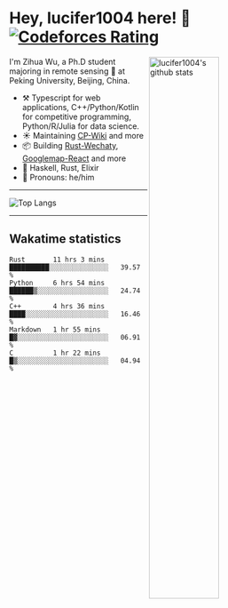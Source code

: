 # Hey, lucifer1004 here! :wave: [![Codeforces Rating](https://cfrating.ihcr.top/?user=lucifer1004&style=flat-square)](https://codeforces.com/profile/lucifer1004)

<img width="50%" align="right" alt="lucifer1004's github stats" src="https://github-readme-stats.vercel.app/api?username=lucifer1004&show_icons=true">

I'm Zihua Wu, a Ph.D student majoring in remote sensing :satellite: at Peking University, Beijing, China.

- :hammer_and_pick: Typescript for web applications, C++/Python/Kotlin for competitive programming, Python/R/Julia for data science.
- :sunny: Maintaining [CP-Wiki](https://cp-wiki.vercel.app) and more 
- :package: Building [Rust-Wechaty](https://github.com/wechaty/rust-wechaty), [Googlemap-React](https://github.com/googlemap-react/googlemap-react) and more
- :seedling: Haskell, Rust, Elixir
- :man: Pronouns: he/him

---

![Top Langs](https://github-readme-stats.vercel.app/api/top-langs/?username=lucifer1004&layout=compact)

---

## Wakatime statistics

<!--START_SECTION:waka-->
```text
Rust       11 hrs 3 mins   ██████████░░░░░░░░░░░░░░░   39.57 % 
Python     6 hrs 54 mins   ██████▒░░░░░░░░░░░░░░░░░░   24.74 % 
C++        4 hrs 36 mins   ████░░░░░░░░░░░░░░░░░░░░░   16.46 % 
Markdown   1 hr 55 mins    █▓░░░░░░░░░░░░░░░░░░░░░░░   06.91 % 
C          1 hr 22 mins    █▒░░░░░░░░░░░░░░░░░░░░░░░   04.94 % 
```
<!--END_SECTION:waka-->
